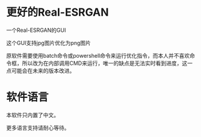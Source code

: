 # 更好的Real-ESRGAN

一个Real-ESRGAN的GUI

这个GUI支持jpg图片优化为png图片

原软件需要使用batch命令或powershell命令来运行优化指令，而本人并不喜欢命令框，所以改为在内部调用CMD来运行，唯一的缺点是无法实时看到进度，这一点可能会在未来的版本改进。

# 软件语言

本软件只内置了中文。

更多语言支持请耐心等待。

